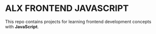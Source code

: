 # ALX FRONTEND JAVASCRIPT

This repo contains projects for learning frontend development concepts with __JavaScript__.
